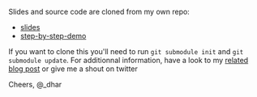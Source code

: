 Slides and source code are cloned from my own repo:

 * [slides](https://github.com/dharFr/uploader-thumbnail/tree/slides)
 * [step-by-step-demo](https://github.com/dharFr/uploader-thumbnail/tree/step-by-step-demo)

If you want to clone this you'll need to run `git submodule init` and `git submodule update`.
For additionnal information, have a look to my [related blog post](http://www.dhar.fr/blog/2012/03/24/file-upload-form-part-1-feature-detection/) or give me a shout on twitter 

Cheers,
@_dhar
